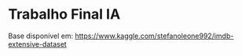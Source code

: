 # Trabalho Final IA

Base disponível em: https://www.kaggle.com/stefanoleone992/imdb-extensive-dataset
